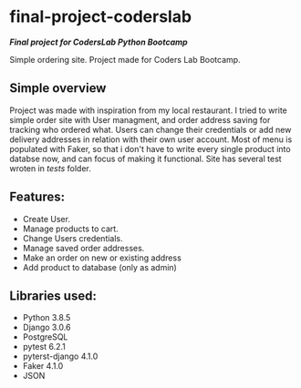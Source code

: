 # final-project-coderslab
__*Final project for CodersLab Python Bootcamp*__

Simple ordering site.
Project made for Coders Lab Bootcamp.

## Simple overview
Project was made with inspiration from my local restaurant. I tried to write simple order site with User managment, and order address saving for tracking who ordered what. Users can change their credentials or add new delivery addresses in relation with their own user account. Most of menu is populated with Faker, so that i don't have to write every single product into databse now, and can focus of making it functional.
Site has several test wroten in *tests* folder.

## Features:
* Create User.
* Manage products to cart.
* Change Users credentials.
* Manage saved order addresses.
* Make an order on new or existing address
* Add product to database (only as admin)

## Libraries used:
* Python 3.8.5
* Django 3.0.6
* PostgreSQL
* pytest 6.2.1
* pyterst-django 4.1.0
* Faker 4.1.0
* JSON
